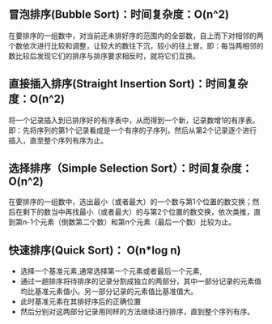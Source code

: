 ## 冒泡排序(Bubble Sort)：时间复杂度：O(n^2)
在要排序的一组数中，对当前还未排好序的范围内的全部数，自上而下对相邻的两个数依次进行比较和调整，让较大的数往下沉，较小的往上冒。即：每当两相邻的数比较后发现它们的排序与排序要求相反时，就将它们互换。

## 直接插入排序(Straight Insertion Sort)：时间复杂度：O(n^2)
将一个记录插入到已排序好的有序表中，从而得到一个新，记录数增1的有序表。即：先将序列的第1个记录看成是一个有序的子序列，然后从第2个记录逐个进行插入，直至整个序列有序为止。

## 选择排序（Simple Selection Sort）：时间复杂度：O(n^2)
在要排序的一组数中，选出最小（或者最大）的一个数与第1个位置的数交换；然后在剩下的数当中再找最小（或者最大）的与第2个位置的数交换，依次类推，直到第n-1个元素（倒数第二个数）和第n个元素（最后一个数）比较为止。

## 快速排序(Quick Sort)： O(n*log n)
* 选择一个基准元素,通常选择第一个元素或者最后一个元素,
* 通过一趟排序将待排序的记录分割成独立的两部分，其中一部分记录的元素值均比基准元素值小。另一部分记录的元素值比基准值大。
* 此时基准元素在其排好序后的正确位置
* 然后分别对这两部分记录用同样的方法继续进行排序，直到整个序列有序。